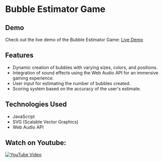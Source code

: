 # Bubble Estimator Game



## Demo

Check out the live demo of the Bubble Estimator Game: [Live Demo](https://voluble-duckanoo-221094.netlify.app/)

## Features

- Dynamic creation of bubbles with varying sizes, colors, and positions.
- Integration of sound effects using the Web Audio API for an immersive gaming experience.
- User input for estimating the number of bubbles created.
- Scoring system based on the accuracy of the user's estimate.

## Technologies Used

- JavaScript
- SVG (Scalable Vector Graphics)
- Web Audio API

## Watch on Youtube:


[![YouTube Video](https://www.youtube.com/watch?v=X_uD39rsyrM)](https://www.youtube.com/watch?v=X_uD39rsyrM)
